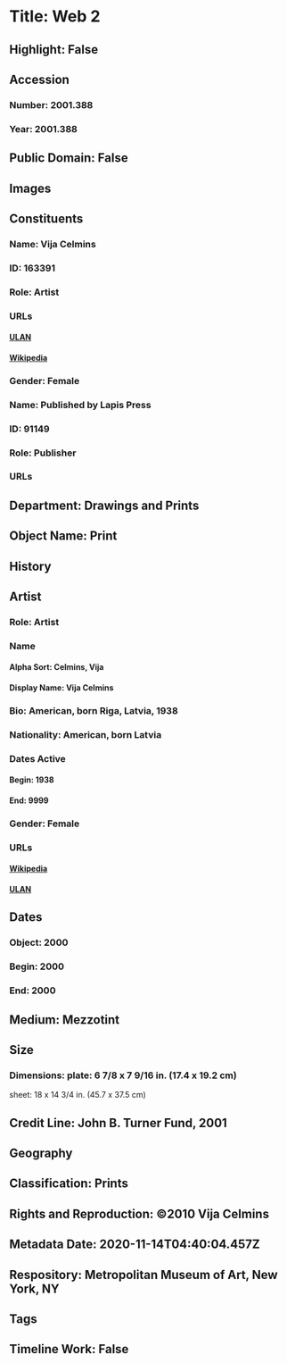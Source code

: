 # Title: Web 2
## Highlight: False
## Accession
### Number: 2001.388
### Year: 2001.388
## Public Domain: False
## Images
## Constituents
### Name: Vija Celmins
### ID: 163391
### Role: Artist
### URLs
#### [ULAN](http://vocab.getty.edu/page/ulan/500078777)
#### [Wikipedia](https://www.wikidata.org/wiki/Q465777)
### Gender: Female
### Name: Published by Lapis Press
### ID: 91149
### Role: Publisher
### URLs
## Department: Drawings and Prints
## Object Name: Print
## History
## Artist
### Role: Artist
### Name
#### Alpha Sort: Celmins, Vija
#### Display Name: Vija Celmins
### Bio: American, born Riga, Latvia, 1938
### Nationality: American, born Latvia
### Dates Active
#### Begin: 1938
#### End: 9999
### Gender: Female
### URLs
#### [Wikipedia](https://www.wikidata.org/wiki/Q465777)
#### [ULAN](http://vocab.getty.edu/page/ulan/500078777)
## Dates
### Object: 2000
### Begin: 2000
### End: 2000
## Medium: Mezzotint
## Size
### Dimensions: plate: 6 7/8 x 7 9/16 in. (17.4 x 19.2 cm)
sheet: 18 x 14 3/4 in. (45.7 x 37.5 cm)
## Credit Line: John B. Turner Fund, 2001
## Geography
## Classification: Prints
## Rights and Reproduction: ©2010 Vija Celmins
## Metadata Date: 2020-11-14T04:40:04.457Z
## Respository: Metropolitan Museum of Art, New York, NY
## Tags
## Timeline Work: False